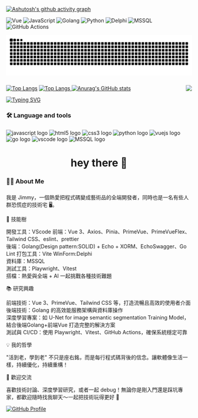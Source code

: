 [![Ashutosh's github activity graph](https://github-readme-activity-graph.vercel.app/graph?username=jo87jimmy&theme=tokyo-day)](https://github.com/jo87jimmy/)

![Vue](https://img.shields.io/badge/Framework-Vue-42b883)
![JavaScript](https://img.shields.io/badge/Code-JavaScript-yellow)
![Golang](https://img.shields.io/badge/Code-Golang-00ADD8)
![Python](https://img.shields.io/badge/Code-Python-3776AB)
![Delphi](https://img.shields.io/badge/Code-Delphi-EE1F35) 
![MSSQL](https://img.shields.io/badge/Database-MSSQL-CC2927)
![GitHub Actions](https://img.shields.io/badge/CI-GitHub%20Actions-blue)

<div align="center">
  <img src="https://raw.githubusercontent.com/jo87jimmy/jo87jimmy/output/github-contribution-grid-snake-dark.svg" alt="Snake animation" />
</div>

###
[![Top Langs](https://github-readme-stats.vercel.app/api/top-langs/?username=jo87jimmy)](https://github.com/anuraghazra/github-readme-stats)
[![Top Langs](https://github-readme-stats-jo87jimmys-projects.vercel.app/api/top-langs/?username=jo87jimmy&layout=compact&theme=flag-india&count_private=true)
![Anurag's GitHub stats](https://github-readme-stats-jo87jimmys-projects.vercel.app/api?username=jo87jimmy&show_icons=true&theme=flag-india&locale=zh-tw&rank_icon=percentile&number_format=long&custom_title=jo87jimmy's_GitHub&count_private=true&orgs=acme,evilcorp,fsociety&include_all_commits=true)](https://github.com/jo87jimmy/)<img align="right" height="150" src="https://i.imgflip.com/65efzo.gif"  />

[![Typing SVG](https://readme-typing-svg.herokuapp.com?font=Fira+Code&size=24&pause=1000&color=22C2E1&width=600&lines=Hello!+I'm+a+Fullstack+Developer;Building+with+Vue+3+%2B+Golang;Lover+of+AI+%26+Deep+Learning)](https://github.com/jo87jimmy/)
###

<h3 align="left">🛠 Language and tools</h3>

###
<div align="left">
  <img src="https://cdn.jsdelivr.net/gh/devicons/devicon/icons/javascript/javascript-original.svg" height="30" alt="javascript logo"  />
  <img src="https://cdn.jsdelivr.net/gh/devicons/devicon/icons/html5/html5-original.svg" height="30" alt="html5 logo"  />
  <img src="https://cdn.jsdelivr.net/gh/devicons/devicon/icons/css3/css3-original.svg" height="30" alt="css3 logo"  />
  <img src="https://cdn.jsdelivr.net/gh/devicons/devicon/icons/python/python-original.svg" height="30" alt="python logo"  />
  <img src="https://cdn.jsdelivr.net/gh/devicons/devicon/icons/vuejs/vuejs-original.svg" height="30" alt="vuejs logo" />
  <img src="https://cdn.jsdelivr.net/gh/devicons/devicon/icons/go/go-original-wordmark.svg" height="40" alt="go logo"  />
  <img src="https://cdn.jsdelivr.net/gh/devicons/devicon/icons/vscode/vscode-original.svg" height="30" alt="vscode logo" />
  <img src="https://www.svgrepo.com/show/303229/microsoft-sql-server-logo.svg" height="30" alt="MSSQL logo">
</div>

###

<h1 align="center">hey there 👋</h1>

###

<h3 align="left">👩‍💻  About Me</h3>

###

我是 Jimmy，一個熱愛把程式碼變成藝術品的全端開發者，同時也是一名有些人群恐慌症的技術宅 🖥️。

🚀 技能樹

開發工具：VScode
前端：Vue 3、Axios、Pinia、PrimeVue、PrimeVueFlex、Tailwind CSS、eslint、prettier  
後端：Golang(Design pattern:SOLID) + Echo + XORM、EchoSwagger、Go Lint
打包工具：Vite
WinForm:Delphi  
資料庫：MSSQL  
測試工具：Playwright、Vitest  
搭檔：熱愛與全端 + AI 一起挑戰各種技術難題

📚 研究興趣

前端技術：Vue 3、PrimeVue、Tailwind CSS 等，打造流暢且高效的使用者介面  
後端技術：Golang 的高效能服務架構與資料庫操作  
深度學習專案：如 U-Net for image semantic segmentation Training Model，結合後端Golang+前端Vue 打造完整的解決方案  
測試與 CI/CD：使用 Playwright、Vitest、GitHub Actions，確保系統穩定可靠  

💡 我的哲學

"活到老，學到老" 不只是座右銘，而是每行程式碼背後的信念。讓軟體像生活一樣，持續優化，持續重構！

🌟 歡迎交流

喜歡技術討論、深度學習研究，或者一起 debug！無論你是剛入門還是踩坑專家，都歡迎隨時找我聊天～一起把技術玩得更好 🎉

[![GitHub Profile](https://img.shields.io/badge/-Explore%20My%20GitHub-181717?style=for-the-badge&logo=github)](https://github.com/jo87jimmy/)



